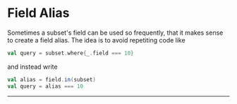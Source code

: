 # Field Alias

Sometimes a subset's field can be used so frequently, that it makes
sense to create a field alias. The idea is to avoid repetiting code
like

```scala
val query = subset.where{_.field === 10}
```

and instead write

```scala
val alias = field.in(subset)
val query = alias === 10
```

* * *
